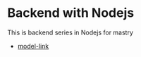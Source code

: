 # Backend with Nodejs
This is backend series in Nodejs for mastry
- [model-link](https://app.eraser.io/workspace/YtPqZ1VogxGy1jzIDkzj)
